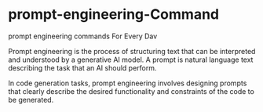 # prompt-engineering-Command
prompt engineering commands For Every Dav

Prompt engineering is the process of structuring text that can be interpreted and understood by a generative AI model. A prompt is natural language text describing the task that an AI should perform.

In code generation tasks, prompt engineering involves designing prompts that clearly describe the desired functionality and constraints of the code to be generated.
